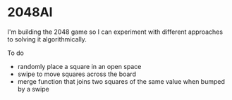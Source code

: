 # 2048AI

I'm building the 2048 game so I can experiment with different approaches to solving it algorithmically.


To do



- randomly place a square in an open space
- swipe to move squares across the board
- merge function that joins two squares of the same value when bumped by a swipe


